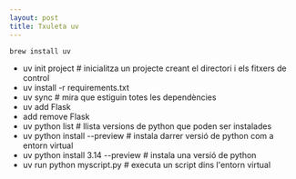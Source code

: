 ```yaml
---
layout: post
title: Txuleta uv
---
```


`brew install uv`

- uv init project # inicialitza un projecte creant el directori i els fitxers de control
- uv install -r requirements.txt 
- uv sync # mira que estiguin totes les dependències
- uv add Flask
- add remove Flask
- uv python list  # llista versions de python que poden ser instalades
- uv python install --preview   # instala darrer versió de python com a entorn virtual
- uv python install 3.14 --preview   # instala una versió de python 
- uv run python myscript.py # executa un script dins l'entorn virtual
